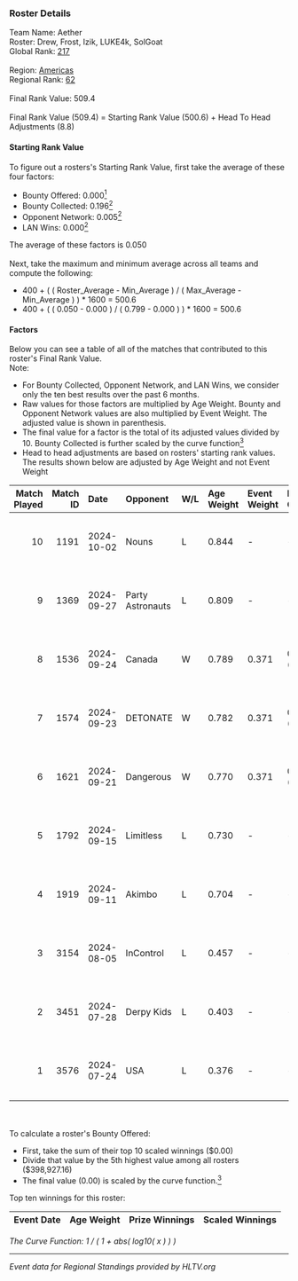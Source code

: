 ### Roster Details<br />
Team Name: Aether<br />
Roster: Drew, Frost, Izik, LUKE4k, SolGoat<br />
Global Rank: [217](../../standings_global_2024_11_25.md)<br />
<br />
Region: [Americas]( ../../standings_americas_2024_11_25.md)<br />
Regional Rank: [62]( ../../standings_americas_2024_11_25.md)<br />
<br />
Final Rank Value:  509.4<br />
<br />
Final Rank Value (509.4) = Starting Rank Value (500.6) + Head To Head Adjustments (8.8)<br />

#### Starting Rank Value<br />
To figure out a rosters's Starting Rank Value, first take the average of these four factors:<br />
- Bounty Offered: 0.000[<sup>1</sup>](#table2)
- Bounty Collected: 0.196[<sup>2</sup>](#table1)
- Opponent Network: 0.005[<sup>2</sup>](#table1)
- LAN Wins: 0.000[<sup>2</sup>](#table1)

The average of these factors is 0.050<br />
<br />
Next, take the maximum and minimum average across all teams and compute the following:<br />
- 400 + ( ( Roster_Average - Min_Average ) / ( Max_Average - Min_Average ) ) * 1600 = 500.6
- 400 + ( ( 0.050 - 0.000 ) / ( 0.799 - 0.000 ) ) * 1600 = 500.6


#### Factors<br />
Below you can see a table of all of the matches that contributed to this roster's Final Rank Value.<br />
Note:<br />

- For Bounty Collected, Opponent Network, and LAN Wins, we consider only the ten best results over the past 6 months.
- Raw values for those factors are multiplied by Age Weight. Bounty and Opponent Network values are also multiplied by Event Weight. The adjusted value is shown in parenthesis.
- The final value for a factor is the total of its adjusted values divided by 10. Bounty Collected is further scaled by the curve function[<sup>3</sup>](#curveFunction)
- Head to head adjustments are based on rosters' starting rank values. The results shown below are adjusted by Age Weight and not Event Weight
<span id="table1"></span><br />


| Match Played | Match ID | Date       | Opponent         | W/L | Age Weight | Event Weight | Bounty Collected | Opponent Network | LAN Wins  | H2H Adj. | Roster                               |
| -: | -: | :- | :- | :- | :- | :- | :- | :- | :- | -: | :- |
|           10 |     1191 | 2024-10-02 | Nouns            | L   | 0.844      | -            | -                | -                | -         |    -1.31 | Drew, Frost, Izik, LUKE4k, SolGoat   |
|            9 |     1369 | 2024-09-27 | Party Astronauts | L   | 0.809      | -            | -                | -                | -         |    -2.70 | AtomiK, Drew, Frost, LUKE4k, SolGoat |
|            8 |     1536 | 2024-09-24 | Canada           | W   | 0.789      | 0.371        | 0.003 (0.001)    | 0.101 (0.030)    | 0 (0.000) |    16.84 | AtomiK, Drew, Frost, LUKE4k, SolGoat |
|            7 |     1574 | 2024-09-23 | DETONATE         | W   | 0.782      | 0.371        | 0.000 (0.000)    | 0.078 (0.023)    | 0 (0.000) |    12.91 | AtomiK, Drew, Frost, LUKE4k, SolGoat |
|            6 |     1621 | 2024-09-21 | Dangerous        | W   | 0.770      | 0.371        | 0.000 (0.000)    | 0.000 (0.000)    | 0 (0.000) |     9.28 | AtomiK, Frost, Izik, LUKE4k, SolGoat |
|            5 |     1792 | 2024-09-15 | Limitless        | L   | 0.730      | -            | -                | -                | -         |    -4.31 | AtomiK, Drew, Frost, LUKE4k, SolGoat |
|            4 |     1919 | 2024-09-11 | Akimbo           | L   | 0.704      | -            | -                | -                | -         |    -3.93 | AtomiK, Drew, LUKE4k, RiFT, SolGoat  |
|            3 |     3154 | 2024-08-05 | InControl        | L   | 0.457      | -            | -                | -                | -         |    -4.00 | AtomiK, Frost, LUKE4k, RiFT, SolGoat |
|            2 |     3451 | 2024-07-28 | Derpy Kids       | L   | 0.403      | -            | -                | -                | -         |    -7.95 | AtomiK, Frost, LUKE4k, RiFT, SolGoat |
|            1 |     3576 | 2024-07-24 | USA              | L   | 0.376      | -            | -                | -                | -         |    -6.01 | AtomiK, Frost, LUKE4k, RiFT, SolGoat |

<br />
<span id="table2"></span><br />
To calculate a roster's Bounty Offered:<br />

- First, take the sum of their top 10 scaled winnings ($0.00)
- Divide that value by the 5th highest value among all rosters ($398,927.16)
- The final value (0.00) is scaled by the curve function.[<sup>3</sup>](#curveFunction)

Top ten winnings for this roster:<br />

| Event Date | Age Weight | Prize Winnings | Scaled Winnings |
| :- | -: | :- | :- |


<span id="curveFunction"></span>_The Curve Function: 1 / ( 1 + abs( log10( x ) ) )_<br />

---
_Event data for Regional Standings provided by HLTV.org_<br />
